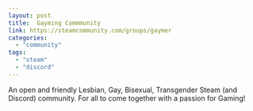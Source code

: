 ```yaml
---
layout: post
title:  Gayming Commmunity
link: https://steamcommunity.com/groups/gaymer
categories: 
  - "community"
tags:
  - "steam"
  - "discord"
---
```


An open and friendly Lesbian, Gay, Bisexual, Transgender Steam (and Discord) community. For all to come together with a passion for Gaming!
